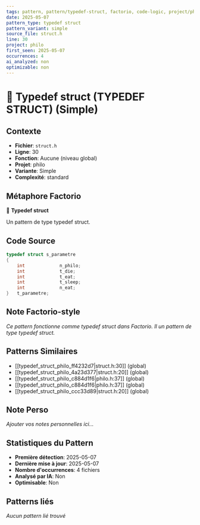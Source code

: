 ```yaml
---
tags: pattern, pattern/typedef-struct, factorio, code-logic, project/philo, pattern/variant/simple
date: 2025-05-07
pattern_type: typedef struct
pattern_variant: simple
source_file: struct.h
line: 30
project: philo
first_seen: 2025-05-07
occurrences: 4
ai_analyzed: non
optimizable: non
---
```


# 🔧 Typedef struct (TYPEDEF STRUCT) (Simple)

## Contexte
- **Fichier**: `struct.h`
- **Ligne**: 30
- **Fonction**: Aucune (niveau global)
- **Projet**: philo
- **Variante**: Simple
- **Complexité**: standard

## Métaphore Factorio
🔧 **Typedef struct**

Un pattern de type typedef struct.

## Code Source
```c
typedef struct s_parametre
{
	int				n_philo;
	int				t_die;
	int				t_eat;
	int				t_sleep;
	int				n_eat;
}	t_parametre;
```

## Note Factorio-style
*Ce pattern fonctionne comme typedef struct dans Factorio. Il un pattern de type typedef struct.*

## Patterns Similaires
- [[typedef_struct_philo_ff4232d7|struct.h:30]] (global)
- [[typedef_struct_philo_4a23d377|struct.h:20]] (global)
- [[typedef_struct_philo_c884d1f6|philo.h:37]] (global)
- [[typedef_struct_philo_c884d1f6|philo.h:37]] (global)
- [[typedef_struct_philo_ccc33d89|struct.h:20]] (global)

## Note Perso
*Ajouter vos notes personnelles ici...*

## Statistiques du Pattern
- **Première détection**: 2025-05-07
- **Dernière mise à jour**: 2025-05-07
- **Nombre d'occurrences**: 4 fichiers
- **Analysé par IA**: Non
- **Optimisable**: Non

## Patterns liés
*Aucun pattern lié trouvé*
